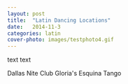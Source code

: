 ```yaml
---
layout: post
title:  "Latin Dancing Locations"
date:   2014-11-3
categories: latin
cover-photo: images/testphoto4.gif
---
```


  text text
<!-- TODO: CONTAINS THE LIST OF LOCATIONS HERE THAT CAN BE ACCESSED FROM HOMEPAGE -->

Dallas Nite Club
Gloria's
Esquina Tango